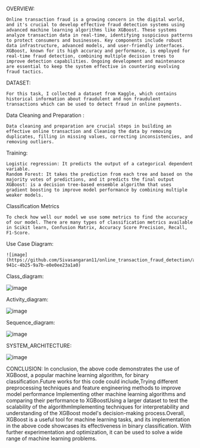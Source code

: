 OVERVIEW:

	Online transaction fraud is a growing concern in the digital world, and it's crucial to develop effective fraud detection systems using advanced machine learning algorithms like XGBoost. These systems analyze transaction data in real-time, identifying suspicious patterns to protect consumers and businesses. Key components include robust data infrastructure, advanced models, and user-friendly interfaces. XGBoost, known for its high accuracy and performance, is employed for real-time fraud detection, combining multiple decision trees to improve detection capabilities. Ongoing development and maintenance are essential to keep the system effective in countering evolving fraud tactics.

DATASET:

	For this task, I collected a dataset from Kaggle, which contains historical information about fraudulent and non fraudulent transactions which can be used to detect fraud in online payments.

Data Cleaning and Preparation :

	Data cleaning and preparation are crucial steps in building an effective online transaction and Cleaning the data by removing duplicates, filling in missing values, correcting inconsistencies, and removing outliers. 

Training:

	Logistic regression: It predicts the output of a categorical dependent variable. 
	Random Forest: It takes the prediction from each tree and based on the majority votes of predictions, and it predicts the final output
	XGBoost: is a decision tree-based ensemble algorithm that uses gradient boosting to improve model performance by combining multiple weaker models.

Classification Metrics

	To check how well our model we use some metrics to find the accuracy of our model. There are many types of classification metrics available in Scikit learn, Confusion Matrix, Accuracy Score Precision, Recall, F1-Score.

Use Case Diagram:

	![image](https://github.com/Sivasangaran11/online_transaction_fraud_detection/assets/121967949/d57290dd-941c-4b25-9a7b-e0e0ee23a1a0)
 
Class_diagram:

  ![image](https://github.com/Sivasangaran11/online_transaction_fraud_detection/assets/121967949/f40718d9-95fd-4887-bf19-2e754fddc8b5)
  
Activity_diagram:

  ![image](https://github.com/Sivasangaran11/online_transaction_fraud_detection/assets/121967949/b4003719-2333-4123-867d-5f04fd578321)

Sequence_diagram:

  ![image](https://github.com/Sivasangaran11/online_transaction_fraud_detection/assets/121967949/9b51ecdd-9d6a-42f4-b3a6-ec15763aff28)
  
SYSTEM_ARCHITECTURE:

  ![image](https://github.com/Sivasangaran11/online_transaction_fraud_detection/assets/121967949/073b4b0f-1495-4747-87cd-ce124b1806a6)
  
CONCLUSION:
  In conclusion, the above code demonstrates the use of XGBoost, a popular machine learning algorithm, for binary classification.Future works for this code could include,Trying different preprocessing
techniques and feature engineering methods to improve model performance Implementing other machine learning algorithms and comparing their performance to XGBoostUsing a larger dataset to test the scalability of the
algorithmImplementing techniques for interpretability and understanding of the XGBoost model's decision-making process.Overall, XGBoost is a useful tool for machine learning tasks, and its implementation in the above code showcases
its effectiveness in binary classification. With further experimentation and optimization, it can be used to solve a wide range of machine learning problems.




